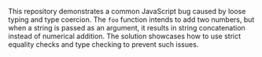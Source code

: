 This repository demonstrates a common JavaScript bug caused by loose typing and type coercion. The `foo` function intends to add two numbers, but when a string is passed as an argument, it results in string concatenation instead of numerical addition. The solution showcases how to use strict equality checks and type checking to prevent such issues.